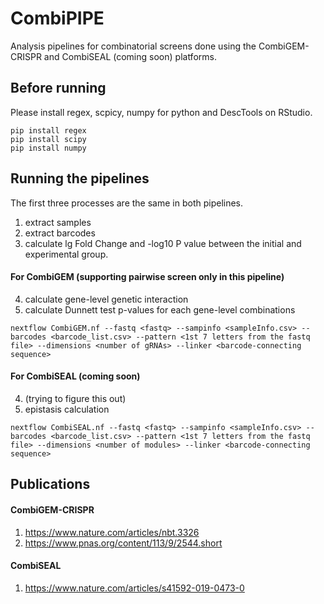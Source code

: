# CombiPIPE
Analysis pipelines for combinatorial screens done using the CombiGEM-CRISPR and CombiSEAL (coming soon) platforms.
## Before running
Please install regex, scpicy, numpy for python and DescTools on RStudio.
```
pip install regex
pip install scipy
pip install numpy
```
## Running the pipelines
The first three processes are the same in both pipelines.
1. extract samples
2. extract barcodes
3. calculate lg Fold Change and -log10 P value between the initial and experimental group.
#### For CombiGEM (supporting pairwise screen only in this pipeline)
4. calculate gene-level genetic interaction
5. calculate Dunnett test p-values for each gene-level combinations
```
nextflow CombiGEM.nf --fastq <fastq> --sampinfo <sampleInfo.csv> --barcodes <barcode_list.csv> --pattern <1st 7 letters from the fastq file> --dimensions <number of gRNAs> --linker <barcode-connecting sequence>
```
#### For CombiSEAL (coming soon)
4. (trying to figure this out)
5. epistasis calculation
```
nextflow CombiSEAL.nf --fastq <fastq> --sampinfo <sampleInfo.csv> --barcodes <barcode_list.csv> --pattern <1st 7 letters from the fastq file> --dimensions <number of modules> --linker <barcode-connecting sequence>
```
## Publications
#### CombiGEM-CRISPR
1. https://www.nature.com/articles/nbt.3326
2. https://www.pnas.org/content/113/9/2544.short
#### CombiSEAL
1. https://www.nature.com/articles/s41592-019-0473-0

